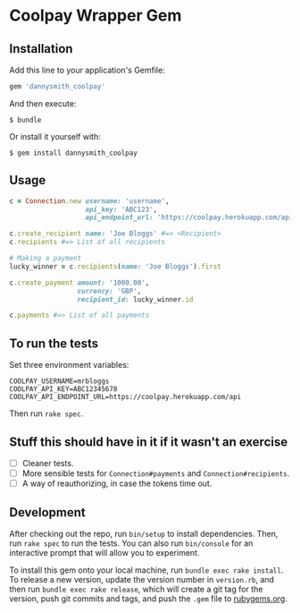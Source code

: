 # Coolpay Wrapper Gem

## Installation

Add this line to your application's Gemfile:

```ruby
gem 'dannysmith_coolpay'
```

And then execute:

    $ bundle

Or install it yourself with:

    $ gem install dannysmith_coolpay

## Usage

```ruby
c = Connection.new username: 'username',
                   api_key: 'ABC123',
                   api_endpoint_url: 'https://coolpay.herokuapp.com/api'

c.create_recipient name: 'Joe Bloggs' #=> <Recipient>
c.recipients #=> List of all recipients

# Making a payment
lucky_winner = c.recipients(name: 'Joe Bloggs').first

c.create_payment amount: '1000.00',
                 currency: 'GBP',
                 recipient_id: lucky_winner.id

c.payments #=> List of all payments
```

## To run the tests

Set three environment variables:

```
COOLPAY_USERNAME=mrbloggs
COOLPAY_API_KEY=ABC12345678
COOLPAY_API_ENDPOINT_URL=https://coolpay.herokuapp.com/api
```

Then run `rake spec`.

## Stuff this should have in it if it wasn't an exercise

* [ ] Cleaner tests.
* [ ] More sensible tests for `Connection#payments` and `Connection#recipients`.
* [ ] A way of reauthorizing, in case the tokens time out.

## Development

After checking out the repo, run `bin/setup` to install dependencies. Then, run `rake spec` to run the tests. You can also run `bin/console` for an interactive prompt that will allow you to experiment.

To install this gem onto your local machine, run `bundle exec rake install`. To release a new version, update the version number in `version.rb`, and then run `bundle exec rake release`, which will create a git tag for the version, push git commits and tags, and push the `.gem` file to [rubygems.org](https://rubygems.org).
